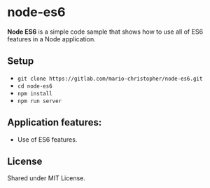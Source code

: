 # node-es6
**Node ES6** is a simple code sample that shows how to use all of ES6 features in a Node application.

## Setup
* `git clone https://gitlab.com/mario-christopher/node-es6.git`
* `cd node-es6`
* `npm install`
* `npm run server`

##  Application features:

* Use of ES6 features.

##   License

Shared under MIT License.